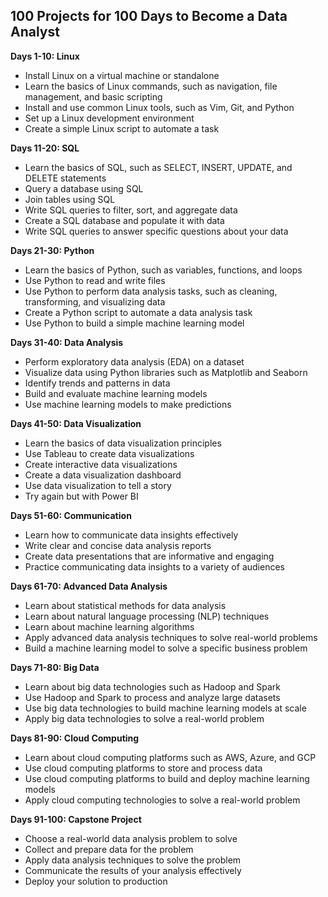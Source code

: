 ## 100 Projects for 100 Days to Become a Data Analyst

**Days 1-10: Linux**

* Install Linux on a virtual machine or standalone
* Learn the basics of Linux commands, such as navigation, file management, and basic scripting
* Install and use common Linux tools, such as Vim, Git, and Python
* Set up a Linux development environment
* Create a simple Linux script to automate a task

**Days 11-20: SQL**

* Learn the basics of SQL, such as SELECT, INSERT, UPDATE, and DELETE statements
* Query a database using SQL
* Join tables using SQL
* Write SQL queries to filter, sort, and aggregate data
* Create a SQL database and populate it with data
* Write SQL queries to answer specific questions about your data

**Days 21-30: Python**

* Learn the basics of Python, such as variables, functions, and loops
* Use Python to read and write files
* Use Python to perform data analysis tasks, such as cleaning, transforming, and visualizing data
* Create a Python script to automate a data analysis task
* Use Python to build a simple machine learning model

**Days 31-40: Data Analysis**

* Perform exploratory data analysis (EDA) on a dataset
* Visualize data using Python libraries such as Matplotlib and Seaborn
* Identify trends and patterns in data
* Build and evaluate machine learning models
* Use machine learning models to make predictions

**Days 41-50: Data Visualization**

* Learn the basics of data visualization principles
* Use Tableau to create data visualizations
* Create interactive data visualizations
* Create a data visualization dashboard
* Use data visualization to tell a story
* Try again but with Power BI

**Days 51-60: Communication**

* Learn how to communicate data insights effectively
* Write clear and concise data analysis reports
* Create data presentations that are informative and engaging
* Practice communicating data insights to a variety of audiences

**Days 61-70: Advanced Data Analysis**

* Learn about statistical methods for data analysis
* Learn about natural language processing (NLP) techniques
* Learn about machine learning algorithms
* Apply advanced data analysis techniques to solve real-world problems
* Build a machine learning model to solve a specific business problem

**Days 71-80: Big Data**

* Learn about big data technologies such as Hadoop and Spark
* Use Hadoop and Spark to process and analyze large datasets
* Use big data technologies to build machine learning models at scale
* Apply big data technologies to solve a real-world problem

**Days 81-90: Cloud Computing**

* Learn about cloud computing platforms such as AWS, Azure, and GCP
* Use cloud computing platforms to store and process data
* Use cloud computing platforms to build and deploy machine learning models
* Apply cloud computing technologies to solve a real-world problem

**Days 91-100: Capstone Project**

* Choose a real-world data analysis problem to solve
* Collect and prepare data for the problem
* Apply data analysis techniques to solve the problem
* Communicate the results of your analysis effectively
* Deploy your solution to production
